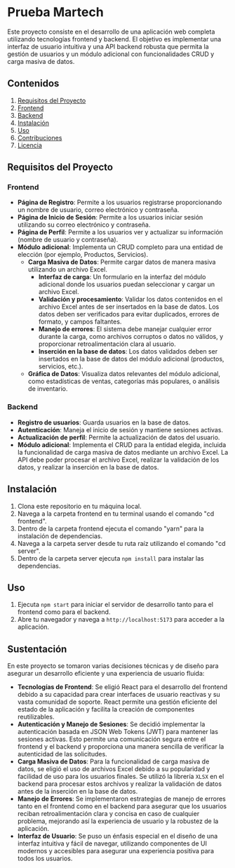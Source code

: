 # Prueba Martech

Este proyecto consiste en el desarrollo de una aplicación web completa utilizando tecnologías frontend y backend. El objetivo es implementar una interfaz de usuario intuitiva y una API backend robusta que permita la gestión de usuarios y un módulo adicional con funcionalidades CRUD y carga masiva de datos.

## Contenidos

1. [Requisitos del Proyecto](#requisitos-del-proyecto)
2. [Frontend](#frontend)
3. [Backend](#backend)
4. [Instalación](#instalación)
5. [Uso](#uso)
6. [Contribuciones](#contribuciones)
7. [Licencia](#licencia)

## Requisitos del Proyecto

### Frontend

- **Página de Registro**: Permite a los usuarios registrarse proporcionando un nombre de usuario, correo electrónico y contraseña.
- **Página de Inicio de Sesión**: Permite a los usuarios iniciar sesión utilizando su correo electrónico y contraseña.
- **Página de Perfil**: Permite a los usuarios ver y actualizar su información (nombre de usuario y contraseña).
- **Módulo adicional**: Implementa un CRUD completo para una entidad de elección (por ejemplo, Productos, Servicios).
  - **Carga Masiva de Datos**: Permite cargar datos de manera masiva utilizando un archivo Excel.
    - **Interfaz de carga**: Un formulario en la interfaz del módulo adicional donde los usuarios puedan seleccionar y cargar un archivo Excel.
    - **Validación y procesamiento**: Validar los datos contenidos en el archivo Excel antes de ser insertados en la base de datos. Los datos deben ser verificados para evitar duplicados, errores de formato, y campos faltantes.
    - **Manejo de errores**: El sistema debe manejar cualquier error durante la carga, como archivos corruptos o datos no válidos, y proporcionar retroalimentación clara al usuario.
    - **Inserción en la base de datos**: Los datos validados deben ser insertados en la base de datos del módulo adicional (productos, servicios, etc.).
  - **Gráfica de Datos**: Visualiza datos relevantes del módulo adicional, como estadísticas de ventas, categorías más populares, o análisis de inventario.

### Backend

- **Registro de usuarios**: Guarda usuarios en la base de datos.
- **Autenticación**: Maneja el inicio de sesión y mantiene sesiones activas.
- **Actualización de perfil**: Permite la actualización de datos del usuario.
- **Módulo adicional**: Implementa el CRUD para la entidad elegida, incluida la funcionalidad de carga masiva de datos mediante un archivo Excel. La API debe poder procesar el archivo Excel, realizar la validación de los datos, y realizar la inserción en la base de datos.

## Instalación

1. Clona este repositorio en tu máquina local.
2. Navega a la carpeta frontend en tu terminal usando el comando "cd frontend". 
3. Dentro de la carpeta frontend ejecuta el comando "yarn" para la instalación de dependencias.
4. Navega a la carpeta server desde tu ruta raíz utilizando el comando "cd server".
5. Dentro de la carpeta server ejecuta `npm install` para instalar las dependencias.

## Uso

1. Ejecuta `npm start` para iniciar el servidor de desarrollo tanto para el frontend como para el backend.
2. Abre tu navegador y navega a `http://localhost:5173` para acceder a la aplicación.

## Sustentación

En este proyecto se tomaron varias decisiones técnicas y de diseño para asegurar un desarrollo eficiente y una experiencia de usuario fluida:

- **Tecnologías de Frontend**: Se eligió React para el desarrollo del frontend debido a su capacidad para crear interfaces de usuario reactivas y su vasta comunidad de soporte. React permite una gestión eficiente del estado de la aplicación y facilita la creación de componentes reutilizables.
- **Autenticación y Manejo de Sesiones**: Se decidió implementar la autenticación basada en JSON Web Tokens (JWT) para mantener las sesiones activas. Esto permite una comunicación segura entre el frontend y el backend y proporciona una manera sencilla de verificar la autenticidad de las solicitudes.
- **Carga Masiva de Datos**: Para la funcionalidad de carga masiva de datos, se eligió el uso de archivos Excel debido a su popularidad y facilidad de uso para los usuarios finales. Se utilizó la librería `XLSX` en el backend para procesar estos archivos y realizar la validación de datos antes de la inserción en la base de datos.
- **Manejo de Errores**: Se implementaron estrategias de manejo de errores tanto en el frontend como en el backend para asegurar que los usuarios reciban retroalimentación clara y concisa en caso de cualquier problema, mejorando así la experiencia de usuario y la robustez de la aplicación.
- **Interfaz de Usuario**: Se puso un énfasis especial en el diseño de una interfaz intuitiva y fácil de navegar, utilizando componentes de UI modernos y accesibles para asegurar una experiencia positiva para todos los usuarios.
